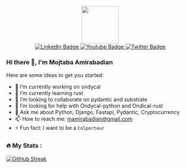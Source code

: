 <div id="header" align="center">
  <img src="https://media.giphy.com/media/M9gbBd9nbDrOTu1Mqx/giphy.gif" width="100"/>
  <div id="badges">
    <a href="https://www.linkedin.com/in/mojtaba-amirabadian-8b173290">
      <img src="https://img.shields.io/badge/LinkedIn-blue?style=for-the-badge&logo=linkedin&logoColor=white" alt="LinkedIn Badge"/>
    </a>
    <a href="_">
      <img src="https://img.shields.io/badge/YouTube-red?style=for-the-badge&logo=youtube&logoColor=white" alt="Youtube Badge"/>
    </a>
    <a href="_">
      <img src="https://img.shields.io/badge/Twitter-blue?style=for-the-badge&logo=twitter&logoColor=white" alt="Twitter Badge"/>
    </a>
  </div>
  <img src="https://komarev.com/ghpvc/?username=your-github-username&style=flat-square&color=blue" alt=""/>
</div>

### Hi there 👋, I'm Mojtaba Amirabadian

Here are some ideas to get you started:

- 🔭 I’m currently working on ondycal
- 🌱 I’m currently learning rust 
- 👯 I’m looking to collaborate on pydantic and substrate
- 🤔 I’m looking for help with Ondycal-python and Ondical-rust
- 💬 Ask me about Python, Django, Fastapi, Pydantic, Cryptocurrency
- 📫 How to reach me: mamirabadian@gmail.com
- ⚡ Fun fact: I want to be a `Colporteur`

### :fire: My Stats :
[![GitHub Streak](http://github-readme-streak-stats.herokuapp.com?user=mojtabaamir&theme=dark&background=000000)](https://git.io/streak-stats)
